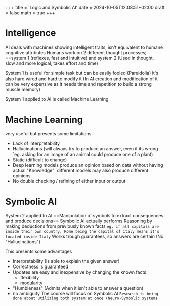 +++
title = 'Logic and Symbolic AI'
date = 2024-10-05T12:08:51+02:00
draft = false
math = true 
+++

# Intelligence 
AI deals with machines showing intelligent traits, isn't equivalent to humane cognitive attributes
Humans work on 2 different thought processes; ==system 1 (reflexes, fast and intuitive) and system 2 (Used in thought, slow and more logical, takes effort and time)

System 1 is useful for simple task but can be easily fooled (Pareidolia) it's also hard wired and hard to modify it (In AI creation and modification of it can be very expensive as it needs time and repetition to build a strong muscle memory)

System 1 applied to AI is called Machine Learning

# Machine Learning
very useful but presents some limitations
- Lack of interpretability
- Hallucinations (will always try to produce an answer, even if its wrong `eg. asking for an image of an animal could produce one of a plant)
- Static (difficult to change)
- Deep learning models produce an opinion based on data without having actual "Knowledge" `different models may also produce different opinions
- No double checking / refining of either input or output

# Symbolic AI
System 2 applied to AI
==Manipulation of symbols to extract consequences and produce decisions==
Symbolic AI actually performs Reasoning by making deductions from previously known facts `eg. if all capitals are inside their own country, Rome being the capital of italy means it's located inside Italy`
Works trough guarantees, so answers are certain (No "Hallucinations")

This presents some advantages
- Interpretability (Is able to explain the given answer)
- Correctness is guaranteed
- Updates are easy and inexpensive by changing the known facts
	- flexibility
	- modularity
- "Humbleness" (Admits when it isn't able to answer a question)
- no ambiguity
The course will focus on Symbolic AI
`Research is being done about utilizing both system at once (Neuro-Symbolic systems`


